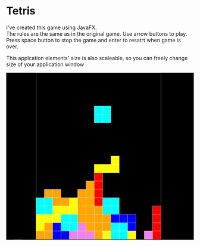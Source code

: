 # Tetris
I've created this game using JavaFX.  
The rules are the same as in the original game. Use arrow buttons to play.  
Press space button to stop the game and enter to resatrt when game is over.
  
    
This applcation elements' size is also scaleable, so you can freely change size of your application window  
  
![img](https://github.com/MaksimKosyhin/Tetris/blob/main/img.png)
